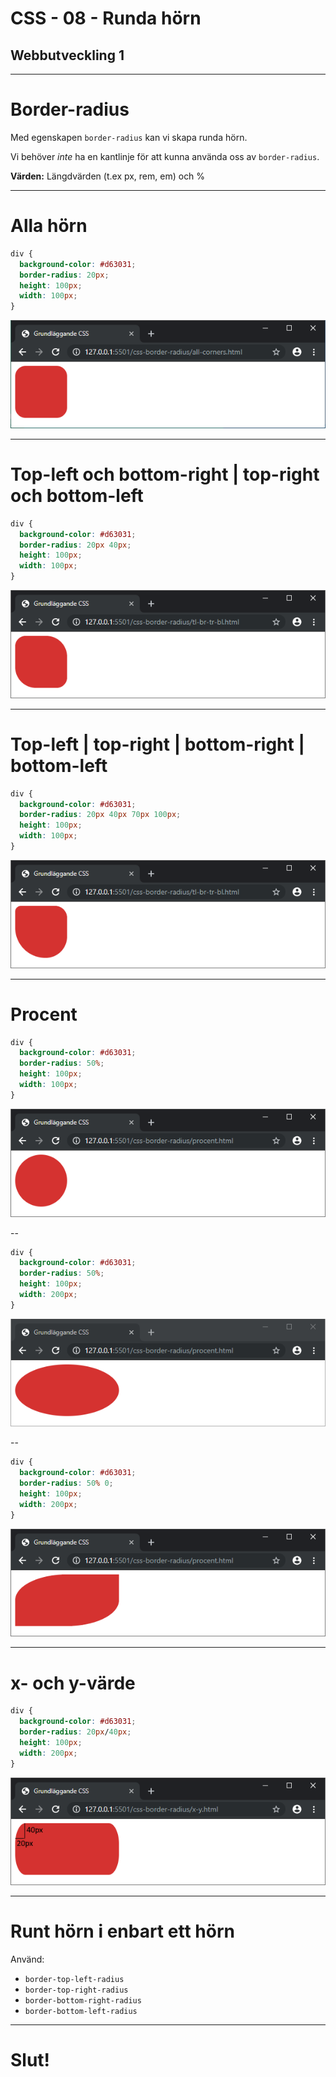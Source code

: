 # CSS - 08 - Runda hörn

## Webbutveckling 1

---

# Border-radius

Med egenskapen `border-radius` kan vi skapa runda hörn.

Vi behöver *inte* ha en kantlinje för att kunna använda oss av `border-radius`.

**Värden:** Längdvärden (t.ex px, rem, em) och %

---

# Alla hörn

```css
div {
  background-color: #d63031;
  border-radius: 20px;
  height: 100px;
  width: 100px;
}
```

![bild](images/css-br-1.PNG)

---

# Top-left och bottom-right | top-right och bottom-left 

```css
div {
  background-color: #d63031;
  border-radius: 20px 40px;
  height: 100px;
  width: 100px;
}
```

![bild](images/css-br-2.PNG)

---

# Top-left | top-right | bottom-right | bottom-left

```css
div {
  background-color: #d63031;
  border-radius: 20px 40px 70px 100px;
  height: 100px;
  width: 100px;
}
```

![bild](images/css-br-3.PNG)

---

# Procent

```css
div {
  background-color: #d63031;
  border-radius: 50%;
  height: 100px;
  width: 100px;
}
```

![bild](images/css-br-4.PNG)

--

```css
div {
  background-color: #d63031;
  border-radius: 50%;
  height: 100px;
  width: 200px;
}
```

![bild](images/css-br-5.PNG)

--

```css
div {
  background-color: #d63031;
  border-radius: 50% 0;
  height: 100px;
  width: 200px;
}
```

![bild](images/css-br-6.PNG)

---

# x- och y-värde


```css
div {
  background-color: #d63031;
  border-radius: 20px/40px;
  height: 100px;
  width: 200px;
}
```

![bild](images/css-br-7.PNG)

---

# Runt hörn i enbart ett hörn

Använd:
  * `border-top-left-radius`
  * `border-top-right-radius`
  * `border-bottom-right-radius`
  * `border-bottom-left-radius`

---

# Slut!
